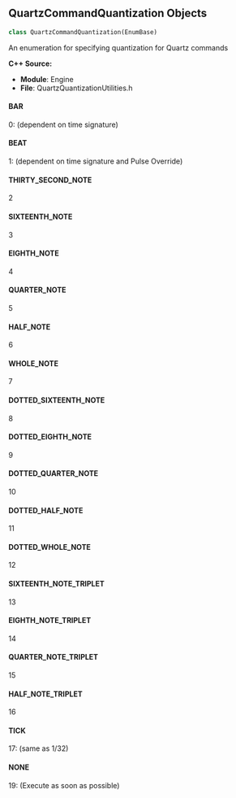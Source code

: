 ## QuartzCommandQuantization Objects

```python
class QuartzCommandQuantization(EnumBase)
```

An enumeration for specifying quantization for Quartz commands

**C++ Source:**

- **Module**: Engine
- **File**: QuartzQuantizationUtilities.h

<a id="unreal.QuartzCommandQuantization.BAR"></a>

#### BAR

0: (dependent on time signature)

<a id="unreal.QuartzCommandQuantization.BEAT"></a>

#### BEAT

1: (dependent on time signature and Pulse Override)

<a id="unreal.QuartzCommandQuantization.THIRTY_SECOND_NOTE"></a>

#### THIRTY_SECOND_NOTE

2

<a id="unreal.QuartzCommandQuantization.SIXTEENTH_NOTE"></a>

#### SIXTEENTH_NOTE

3

<a id="unreal.QuartzCommandQuantization.EIGHTH_NOTE"></a>

#### EIGHTH_NOTE

4

<a id="unreal.QuartzCommandQuantization.QUARTER_NOTE"></a>

#### QUARTER_NOTE

5

<a id="unreal.QuartzCommandQuantization.HALF_NOTE"></a>

#### HALF_NOTE

6

<a id="unreal.QuartzCommandQuantization.WHOLE_NOTE"></a>

#### WHOLE_NOTE

7

<a id="unreal.QuartzCommandQuantization.DOTTED_SIXTEENTH_NOTE"></a>

#### DOTTED_SIXTEENTH_NOTE

8

<a id="unreal.QuartzCommandQuantization.DOTTED_EIGHTH_NOTE"></a>

#### DOTTED_EIGHTH_NOTE

9

<a id="unreal.QuartzCommandQuantization.DOTTED_QUARTER_NOTE"></a>

#### DOTTED_QUARTER_NOTE

10

<a id="unreal.QuartzCommandQuantization.DOTTED_HALF_NOTE"></a>

#### DOTTED_HALF_NOTE

11

<a id="unreal.QuartzCommandQuantization.DOTTED_WHOLE_NOTE"></a>

#### DOTTED_WHOLE_NOTE

12

<a id="unreal.QuartzCommandQuantization.SIXTEENTH_NOTE_TRIPLET"></a>

#### SIXTEENTH_NOTE_TRIPLET

13

<a id="unreal.QuartzCommandQuantization.EIGHTH_NOTE_TRIPLET"></a>

#### EIGHTH_NOTE_TRIPLET

14

<a id="unreal.QuartzCommandQuantization.QUARTER_NOTE_TRIPLET"></a>

#### QUARTER_NOTE_TRIPLET

15

<a id="unreal.QuartzCommandQuantization.HALF_NOTE_TRIPLET"></a>

#### HALF_NOTE_TRIPLET

16

<a id="unreal.QuartzCommandQuantization.TICK"></a>

#### TICK

17: (same as 1/32)

<a id="unreal.QuartzCommandQuantization.NONE"></a>

#### NONE

19: (Execute as soon as possible)

<a id="unreal.EndPlayReason"></a>